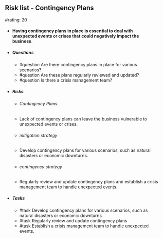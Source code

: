 ## Risk list - Contingency Plans
#rating: 20
- #### Having contingency plans in place is essential to deal with unexpected events or crises that could negatively impact the business.
- ##### Questions
  - #question Are there contingency plans in place for various scenarios?
  - #question Are these plans regularly reviewed and updated?
  - #question Is there a crisis management team?
- ##### Risks

  - ###### Contingency Plans
  - Lack of contingency plans can leave the business vulnerable to unexpected events or crises.
  - ###### mitigation strategy
  - Develop contingency plans for various scenarios, such as natural disasters or economic downturns.
  - ###### contingency strategy
  - Regularly review and update contingency plans and establish a crisis management team to handle unexpected events.
- ##### Tasks
  - #task Develop contingency plans for various scenarios, such as natural disasters or economic downturns
  - #task  Regularly review and update contingency plans
  - #task  Establish a crisis management team to handle unexpected events.


